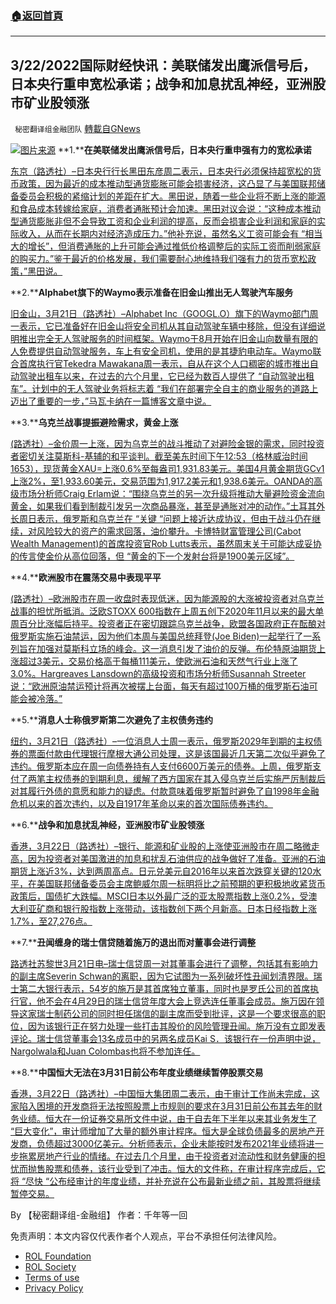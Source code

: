 ###  [:house:返回首頁](https://github.com/ourhimalayas/txt)
---


## 3/22/2022国际财经快讯：美联储发出鹰派信号后，日本央行重申宽松承诺；战争和加息扰乱神经，亚洲股市矿业股领涨
` 秘密翻译组金融团队` [轉載自GNews](https://gnews.org/zh-hans/2210501/)

![](https://assets.gnews.org/wp-content/uploads/2022/03/图片1-140.png)[图片来源](https://dzm0ugdauank9.cloudfront.net)
**1.****在美联储发出鹰派信号后，日本央行重申强有力的宽松承诺**

[东京（路透社）–日本央行行长黑田东彦周二表示，日本央行必须保持超宽松的货币政策，因为最近的成本推动型通货膨胀可能会损害经济，这凸显了与美国联邦储备委员会积极的紧缩计划的差距在扩大。黑田说，随着一些企业将不断上涨的能源和食品成本转嫁给家庭，消费者通胀预计会加速。黑田对议会说：“这种成本推动型通货膨胀非但不会导致工资和企业利润的提高，反而会损害企业利润和家庭的实际收入，从而在长期内对经济造成压力。”他补充说，虽然名义工资可能会有 “相当大的增长”，但消费通胀的上升可能会通过推低价格调整后的实际工资而削弱家庭的购买力。”鉴于最近的价格发展，我们需要耐心地维持我们强有力的货币宽松政策，”黑田说。](https://www.oann.com/bojs-kuroda-says-premature-to-debate-exit-from-easy-policy-etf-buying/)

**2.****Alphabet旗下的Waymo表示准备在旧金山推出无人驾驶汽车服务**

[旧金山，3月21日（路透社）–Alphabet Inc（GOOGL.O）旗下的Waymo部门周一表示，它已准备好在旧金山将安全司机从其自动驾驶车辆中移除，但没有详细说明推出完全无人驾驶服务的时间框架。Waymo于8月开始在旧金山向数量有限的人免费提供自动驾驶服务，车上有安全司机，使用的是其捷豹电动车。Waymo联合首席执行官Tekedra Mawakana周一表示，自从在这个人口稠密的城市推出自动驾驶出租车以来，在过去的六个月里，它已经为数百人提供了 “自动驾驶出租车”。计划中的无人驾驶业务将标志着 “我们在部署完全自主的商业服务的道路上迈出了重要的一步，”马瓦卡纳在一篇博客文章中说。](https://www.reuters.com/technology/alphabet-unit-waymo-says-ready-launch-driverless-vehicles-san-francisco-2022-03-22/)

**3.****乌克兰战事提振避险需求，黄金上涨**

[(路透社）–金价周一上涨，因为乌克兰的战斗推动了对避险金银的需求，同时投资者密切关注莫斯科-基辅的和平谈判。截至美东时间下午12:53（格林威治时间1653），现货黄金XAU=上涨0.6%至每盎司1,931.83美元。美国4月黄金期货GCv1上涨2%，至1,933.60美元，交易范围为1,917.2美元和1,938.6美元。OANDA的高级市场分析师Craig Erlam说：“围绕乌克兰的另一次升级将推动大量避险资金流向黄金，如果我们看到制裁引发另一次商品暴涨，甚至是通胀对冲的动作。”土耳其外长周日表示，俄罗斯和乌克兰在 “关键 “问题上接近达成协议，但由于战斗仍在继续，对风险较大的资产的需求回落，油价攀升。卡博特财富管理公司(Cabot Wealth Management)的首席投资官Rob Lutts表示，虽然周末关于可能达成妥协的传言使金价从高位回落，但 “黄金的下一个发射台将是1900美元区域”。](https://www.oann.com/gold-little-changed-as-focus-remains-on-ukraine-crisis/)

**4.****欧洲股市在震荡交易中表现平平**

[(路透社）–欧洲股市在周一收盘时表现低迷，因为能源股的大涨被投资者对乌克兰战事的担忧所抵消。泛欧STOXX 600指数在上周五创下2020年11月以来的最大单周百分比涨幅后持平。投资者正在密切跟踪乌克兰战争，欧盟各国政府正在酝酿对俄罗斯实施石油禁运，因为他们本周与美国总统拜登(Joe Biden)一起举行了一系列旨在加强对莫斯科立场的峰会。这一消息引发了油价的反弹。布伦特原油期货上涨超过3美元，交易价格高于每桶111美元，使欧洲石油和天然气行业上涨了3.0%。Hargreaves Lansdown的高级投资和市场分析师Susannah Streeter说：“欧洲原油禁运预计将再次被摆上台面，每天有超过100万桶的俄罗斯石油可能会被冷落。”](https://www.oann.com/european-shares-dip-in-choppy-trade-oil-stocks-cap-declines/)

**5.****消息人士称俄罗斯第二次避免了主权债务违约**

[纽约，3月21日（路透社）–一位消息人士周一表示，俄罗斯2029年到期的主权债券的票面付款由代理银行摩根大通公司处理，这是该国最近几天第二次似乎避免了违约。俄罗斯本应在周一向债券持有人支付6600万美元的债券。上周，俄罗斯支付了两笔主权债券的到期利息，缓解了西方国家在其入侵乌克兰后实施严厉制裁后对其履行外债的意愿和能力的疑虑。付款意味着俄罗斯暂时避免了自1998年金融危机以来的首次违约，以及自1917年革命以来的首次国际债券违约。](https://www.reuters.com/business/russia-coupon-payment-sovereign-bond-maturing-2029-processed-by-bank-source-2022-03-22/)

**6.****战争和加息扰乱神经，亚洲股市矿业股领涨**

[香港，3月22日（路透社）–银行、能源和矿业股的上涨使亚洲股市在周二略微走高，因为投资者对美国激进的加息和扰乱石油供应的战争做好了准备。亚洲的石油期货上涨近3%，达到两周高点。日元兑美元自2016年以来首次跌穿关键的120水平，在美国联邦储备委员会主席鲍威尔周一标明将比之前预期的更积极地收紧货币政策后，国债扩大跌幅。MSCI日本以外最广泛的亚太股票指数上涨0.2%，受澳大利亚矿商和银行股指数上涨带动，该指数创下两个月新高。日本日经指数上涨1.7%，至27,276点。](https://www.reuters.com/business/global-markets-wrapup-1-2022-03-22/)

**7.****丑闻缠身的瑞士信贷随着施万的退出而对董事会进行调整**

[路透社苏黎世3月21日电–瑞士信贷周一对其董事会进行了调整，包括其有影响力的副主席Severin Schwan的离职，因为它试图为一系列破坏性丑闻划清界限。瑞士第二大银行表示，54岁的施万是其首席独立董事，同时也是罗氏公司的首席执行官，他不会在4月29日的瑞士信贷年度大会上竞选连任董事会成员。施万因在领导这家瑞士制药公司的同时担任瑞信的副主席而受到批评，这是一个要求很高的职位，因为该银行正在努力处理一些打击其股价的风险管理丑闻。施万没有立即发表评论。瑞士信贷董事会13名成员中的另两名成员Kai S．该银行在一份声明中说，Nargolwala和Juan Colombas也将不参加连任。](https://www.reuters.com/business/credit-suisse-vice-chair-schwan-leave-board-directors-2022-03-21/)

**8.****中国恒大无法在3月31日前公布年度业绩继续暂停股票交易**

[香港，3月22日（路透社）–中国恒大集团周二表示，由于审计工作尚未完成，这家陷入困境的开发商将无法按照股票上市规则的要求在3月31日前公布其去年的财务业绩。恒大在一份证券交易所文件中说，由于自去年下半年以来其业务发生了 “巨大变化”，审计师增加了大量的额外审计程序。恒大是全球负债最多的房地产开发商，负债超过3000亿美元。分析师表示，企业未能按时发布2021年业绩将进一步拖累房地产行业的情绪。在过去几个月里，由于投资者对流动性和财务健康的担忧而抛售股票和债券，该行业受到了冲击。恒大的文件称，在审计程序完成后，它将 “尽快 “公布经审计的年度业绩，并补充说在公布最新业绩之前，其股票将继续暂停交易。](https://www.reuters.com/world/china/china-evergrande-says-unable-publish-annual-results-by-march-31-2022-03-22/)

By 【秘密翻译组-金融组】
作者：千年等一回

 

免责声明：本文内容仅代表作者个人观点，平台不承担任何法律风险。

- [ROL Foundation](https://rolfoundation.org/)
- [ROL Society](https://rolsociety.org/)
- [Terms of use](https://gnews.org/terms-of-use-3/)
- [Privacy Policy](https://gnews.org/privacy-policy/)
